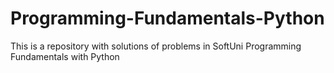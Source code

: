 # Programming-Fundamentals-Python
This is a repository with solutions of problems in SoftUni Programming Fundamentals with Python
